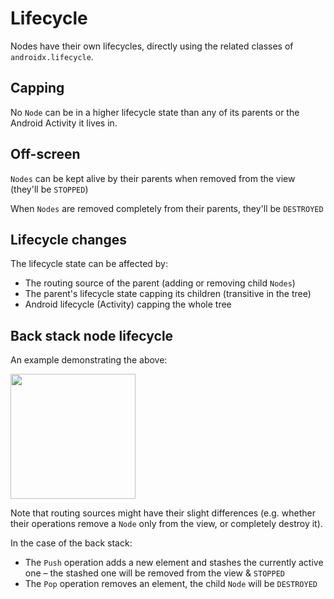 # Lifecycle

Nodes have their own lifecycles, directly using the related classes of `androidx.lifecycle`.

## Capping
No `Node` can be in a higher lifecycle state than any of its parents or the Android Activity it lives in.

## Off-screen
`Nodes` can be kept alive by their parents when removed from the view (they'll be `STOPPED`)

When `Nodes` are removed completely from their parents, they'll be `DESTROYED`

## Lifecycle changes
The lifecycle state can be affected by:

- The routing source of the parent (adding or removing child `Nodes`)
- The parent's lifecycle state capping its children (transitive in the tree)
- Android lifecycle (Activity) capping the whole tree

## Back stack node lifecycle

An example demonstrating the above:

<img src="https://i.imgur.com/WlcQHqV.gif" width="200">

Note that routing sources might have their slight differences (e.g. whether their operations remove a `Node` only from the view, or completely destroy it).

In the case of the back stack:

- The `Push` operation adds a new element and stashes the currently active one – the stashed one will be removed from the view & `STOPPED`
- The `Pop` operation removes an element, the child `Node` will be `DESTROYED`

